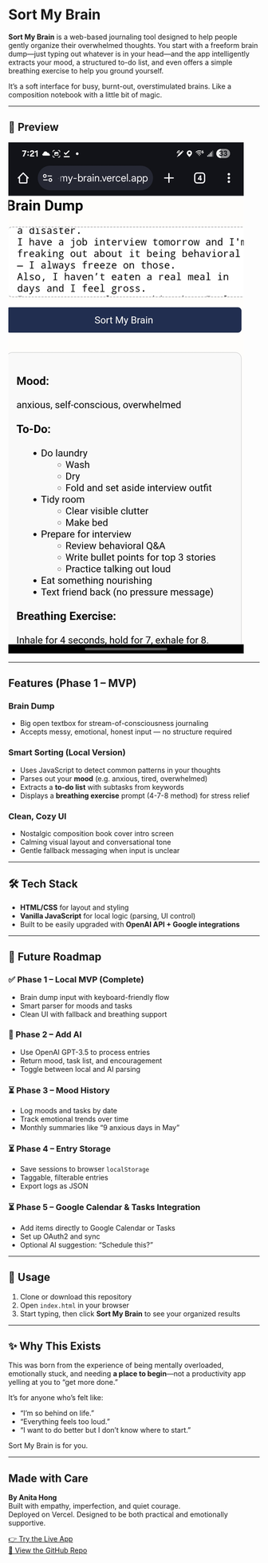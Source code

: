 # Sort My Brain

**Sort My Brain** is a web-based journaling tool designed to help people gently organize their overwhelmed thoughts. You start with a freeform brain dump—just typing out whatever is in your head—and the app intelligently extracts your mood, a structured to-do list, and even offers a simple breathing exercise to help you ground yourself.

It’s a soft interface for busy, burnt-out, overstimulated brains. Like a composition notebook with a little bit of magic.

---

## 📸 Preview

![Sort My Brain Screenshot](./Screenshot_20250514_072128_Chrome.jpg)

---

## Features (Phase 1 – MVP)

### Brain Dump
- Big open textbox for stream-of-consciousness journaling
- Accepts messy, emotional, honest input — no structure required

### Smart Sorting (Local Version)
- Uses JavaScript to detect common patterns in your thoughts
- Parses out your **mood** (e.g. anxious, tired, overwhelmed)
- Extracts a **to-do list** with subtasks from keywords
- Displays a **breathing exercise** prompt (4-7-8 method) for stress relief

### Clean, Cozy UI
- Nostalgic composition book cover intro screen
- Calming visual layout and conversational tone
- Gentle fallback messaging when input is unclear

---

## 🛠️ Tech Stack

- **HTML/CSS** for layout and styling  
- **Vanilla JavaScript** for local logic (parsing, UI control)  
- Built to be easily upgraded with **OpenAI API + Google integrations**

---

## 🔮 Future Roadmap

### ✅ Phase 1 – Local MVP (Complete)
- Brain dump input with keyboard-friendly flow
- Smart parser for moods and tasks
- Clean UI with fallback and breathing support

### 🔄 Phase 2 – Add AI
- Use OpenAI GPT-3.5 to process entries
- Return mood, task list, and encouragement
- Toggle between local and AI parsing

### ⏳ Phase 3 – Mood History
- Log moods and tasks by date
- Track emotional trends over time
- Monthly summaries like “9 anxious days in May”

### ⏳ Phase 4 – Entry Storage
- Save sessions to browser `localStorage`
- Taggable, filterable entries
- Export logs as JSON

### ⏳ Phase 5 – Google Calendar & Tasks Integration
- Add items directly to Google Calendar or Tasks
- Set up OAuth2 and sync
- Optional AI suggestion: “Schedule this?”

---

## 🚀 Usage

1. Clone or download this repository  
2. Open `index.html` in your browser  
3. Start typing, then click **Sort My Brain** to see your organized results

---

## ✨ Why This Exists

This was born from the experience of being mentally overloaded, emotionally stuck, and needing **a place to begin**—not a productivity app yelling at you to “get more done.”

It’s for anyone who’s felt like:
- “I’m so behind on life.”
- “Everything feels too loud.”
- “I want to do better but I don’t know where to start.”

Sort My Brain is for you.

---

## Made with Care

**By Anita Hong**  
Built with empathy, imperfection, and quiet courage.  
Deployed on Vercel. Designed to be both practical and emotionally supportive.

[👉 Try the Live App](https://your-vercel-url.vercel.app)  
[🔗 View the GitHub Repo](https://github.com/your-username/sort-my-brain)
